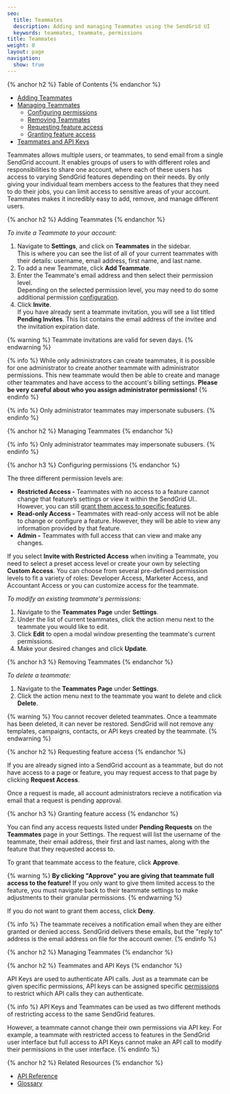 ```yaml
---
seo:
  title: Teammates
  description: Adding and managing Teammates using the SendGrid UI
  keywords: teammates, teammate, permissions
title: Teammates
weight: 0
layout: page
navigation:
  show: true
---
```


{% anchor h2 %}
Table of Contents
{% endanchor %}

* [Adding Teammates](#-Adding-Teammates)
* [Managing Teammates](#-Managing-Teammates)
  * [Configuring permissions](#-Configuring-permisisons)
  * [Removing Teammates](#-Removing-Teammates)
  * [Requesting feature access](#-Requesting-feature-access)
  * [Granting feature access](#-Granting-feature-access)
* [Teammates and API Keys](#-Teammates-and-API-Keys)

Teammates allows multiple users, or teammates, to send email from a single SendGrid account. It enables groups of users to with different roles and responsibilities to share one account, where each of these users has access to varying SendGrid features depending on their needs. By only giving your individual team members access to the features that they need to do their jobs, you can limit access to sensitive areas of your account. Teammates makes it incredibly easy to add, remove, and manage different users.

{% anchor h2 %}
Adding Teammates
{% endanchor %}

_To invite a Teammate to your account:_

1. Navigate to **Settings**, and click on **Teammates** in the sidebar.
<br>This is where you can see the list of all of your current teammates with their details: username, email address, first name, and last name. 
2. To add a new Teammate, click **Add Teammate**. 
3. Enter the Teammate's email address and then select their permission level. 
<br>Depending on the selected permission level, you may need to do some additional permission [configuration](#-Configuring-permissions). 
4. Click **Invite**. 
<br>If you have already sent a teammate invitation, you will see a list titled **Pending Invites**. This list contains the email address of the invitee and the invitation expiration date.

{% warning %}
Teammate invitations are valid for seven days.
{% endwarning %}

{% info %}
While only administrators can create teammates, it is possible for one administrator to create another teammate with administrator permissions. This new teammate would then be able to create and manage other teammates and have access to the account's billing settings. **Please be very careful about who you assign administrator permissions!**
{% endinfo %}

{% info %}
Only administrator teammates may impersonate subusers.
{% endinfo %}

{% anchor h2 %}
Managing Teammates
{% endanchor %}

{% info %}
Only administrator teammates may impersonate subusers.
{% endinfo %}

{% anchor h3 %}
Configuring permissions
{% endanchor %}

The three different permission levels are:

* **Restricted Access -** Teammates with no access to a feature cannot change that feature’s settings or view it within the SendGrid UI.. However, you can still [grant them access to specific features](#-Granting-feature-access).
* **Read-only Access -** Teammates with read-only access will not be able to change or configure a feature. However, they will be able to view any information provided by that feature.
* **Admin -** Teammates with full access that can view and make any changes.

If you select **Invite with Restricted Access** when inviting a Teammate, you need to select a preset access level or create your own by selecting **Custom Access**.  You can choose from several pre-defined permission levels to fit a variety of roles: Developer Access, Marketer Access, and Accountant Access or you can customize access for the teammate.

_To modify an existing teammate's permissions:_ 

1. Navigate to the **Teammates Page** under **Settings**. 
1. Under the list of current teammates, click the action menu next to the teammate you would like to edit.
1. Click **Edit** to open a modal window presenting the teammate's current permissions. 
1. Make your desired changes and click **Update**.

{% anchor h3 %}
Removing Teammates
{% endanchor %}

_To delete a teammate:_

1. Navigate to the **Teammates Page** under **Settings**. 
1. Click the action menu next to the teammate you want to delete and click **Delete**.

{% warning %}
You cannot recover deleted teammates. Once a teammate has been deleted, it can never be restored. SendGrid will not remove any templates, campaigns, contacts, or API keys created by the teammate.
{% endwarning %}

{% anchor h2 %}
Requesting feature access
{% endanchor %}

If you are already signed into a SendGrid account as a teammate, but do not have access to a page or feature, you may request access to that page by clicking **Request Access**.

Once a request is made, all account administrators recieve a notification via email that a request is pending approval. 

{% anchor h3 %}
Granting feature access
{% endanchor %}

You can find any access requests listed under **Pending Requests** on the **Teammates** page in your Settings. The request will list the username of the teammate, their email address, their first and last names, along with the feature that they requested access to.

To grant that teammate access to the feature, click **Approve**.

{% warning %}
**By clicking "Approve" you are giving that teammate full access to the feature!** If you only want to give them limited access to the feature, you must navigate back to their teammate settings to make adjustments to their granular permissions.
{% endwarning %}

If you do not want to grant them access, click **Deny**.

{% info %}
The teammate receives a notification email when they are either granted or denied access. SendGrid delivers these emails, but the "reply to" address is the email address on file for the account owner.
{% endinfo %}

{% anchor h2 %}
Managing Teammates
{% endanchor %}

{% anchor h2 %}
Teammates and API Keys
{% endanchor %}

API Keys are used to authenticate API calls. Just as a teammate can be given specific permissions, API keys can be assigned specific [permissions]({{root_url}}/API_Reference/Web_API_v3/API_Keys/api_key_permissions_list.html) to restrict which API calls they can authenticate.

{% info %}
API Keys and Teammates can be used as two different methods of restricting access to the same SendGrid features.

However, a teammate cannot change their own permissions via API key. For example, a teammate with restricted access to features in the SendGrid user interface but full access to API Keys cannot make an API call to modify their permissions in the user interface.
{% endinfo %}


{% anchor h2 %}
Related Resources
{% endanchor %}

* [API Reference]({{root_url}}/API_Reference/Web_API_v3/teammates.html)
* [Glossary](https://sendgrid.com/docs/Glossary/teammates.html)

